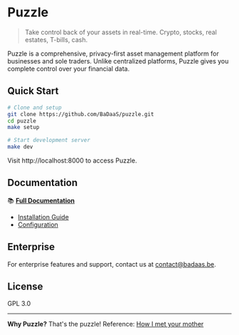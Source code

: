 # Puzzle

> Take control back of your assets in real-time. Crypto, stocks, real estates,
> T-bills, cash.

Puzzle is a comprehensive, privacy-first asset management platform for
businesses and sole traders. Unlike centralized platforms, Puzzle gives you
complete control over your financial data.

## Quick Start

```bash
# Clone and setup
git clone https://github.com/BaDaaS/puzzle.git
cd puzzle
make setup

# Start development server
make dev
```

Visit http://localhost:8000 to access Puzzle.

## Documentation

📚 **[Full Documentation](https://badaas.github.io/puzzle/)**

- [Installation Guide](https://badaas.github.io/puzzle/docs/getting-started/installation)
- [Configuration](https://badaas.github.io/puzzle/docs/getting-started/configuration)

## Enterprise

For enterprise features and support, contact us at contact@badaas.be.

## License

GPL 3.0

---

**Why Puzzle?** That's the puzzle! Reference:
[How I met your mother](https://how-i-met-your-mother.fandom.com/wiki/Puzzles)
